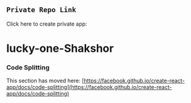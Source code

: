 ## `Private Repo Link`
Click here to create private app:

# lucky-one-Shakshor

### Code Splitting

This section has moved here: [https://facebook.github.io/create-react-app/docs/code-splitting](https://facebook.github.io/create-react-app/docs/code-splitting)



